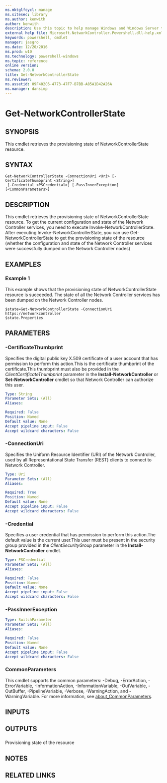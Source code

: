 ```yaml
---
ms.mktglfcycl: manage
ms.sitesec: library
ms.author: kenwith
author: kenwith
description: Use this topic to help manage Windows and Windows Server technologies with Windows PowerShell.
external help file: Microsoft.NetworkController.Powershell.dll-help.xml
keywords: powershell, cmdlet
manager: jasgro
ms.date: 12/20/2016
ms.prod: w10
ms.technology: powershell-windows
ms.topic: reference
online version: 
schema: 2.0.0
title: Get-NetworkControllerState
ms.reviewer:
ms.assetid: 09F402C6-4773-47F7-B7BB-A85A1D42A26A
ms.manager: dansimp
---
```


# Get-NetworkControllerState

## SYNOPSIS
This cmdlet retrieves the provisioning state of NetworkControllerState resource. 

## SYNTAX

```
Get-NetworkControllerState -ConnectionUri <Uri> [-CertificateThumbprint <String>]
 [-Credential <PSCredential>] [-PassInnerException] [<CommonParameters>]
```

## DESCRIPTION
This cmdlet retrieves the provisioning state of NetworkControllerState resource. To get the current configuration and state of the Network Controller services, you need to execute Invoke-NetworkControllerState. After executing Invoke-NetworkControllerState, you can use Get-NetworkControllerState to get the provisioning state of the resource (whether the configuration and state of the Network Controller services were successfully dumped on the Network Controller nodes)

## EXAMPLES

### Example 1

This example shows that the provisioning state of NetworkControllerState resource is succeeded. The state of all the Network Controller services has been dumped on the Network Controller nodes.
```
$state=Get-NetworkControllerState -ConnectionUri https://networkcontroller
$state.Properties
```

## PARAMETERS

### -CertificateThumbprint
Specifies the digital public key X.509 certificate of a user account that has permission to perform this action.This is the certificate thumbprint of the certificate.This thumbprint must also be provided in the *ClientCertificateThumbprint* parameter in the **Install-NetworkController** or **Set-NetworkController** cmdlet so that Network Controller can authorize this user.

```yaml
Type: String
Parameter Sets: (All)
Aliases: 

Required: False
Position: Named
Default value: None
Accept pipeline input: False
Accept wildcard characters: False
```

### -ConnectionUri
Specifies the Uniform Resource Identifier (URI) of the Network Controller, used by all Representational State Transfer (REST) clients to connect to Network Controller.

```yaml
Type: Uri
Parameter Sets: (All)
Aliases: 

Required: True
Position: Named
Default value: None
Accept pipeline input: False
Accept wildcard characters: False
```

### -Credential
Specifies a user credential that has permission to perform this action.The default value is the current user.This user must be present in the security group provided in the *ClientSecurityGroup* parameter in the **Install-NetworkController** cmdlet.

```yaml
Type: PSCredential
Parameter Sets: (All)
Aliases: 

Required: False
Position: Named
Default value: None
Accept pipeline input: False
Accept wildcard characters: False
```

### -PassInnerException
```yaml
Type: SwitchParameter
Parameter Sets: (All)
Aliases: 

Required: False
Position: Named
Default value: None
Accept pipeline input: False
Accept wildcard characters: False
```

### CommonParameters
This cmdlet supports the common parameters: -Debug, -ErrorAction, -ErrorVariable, -InformationAction, -InformationVariable, -OutVariable, -OutBuffer, -PipelineVariable, -Verbose, -WarningAction, and -WarningVariable. For more information, see [about_CommonParameters](http://go.microsoft.com/fwlink/?LinkID=113216).

## INPUTS

## OUTPUTS

### 

Provisioning state of the resource

## NOTES

## RELATED LINKS

